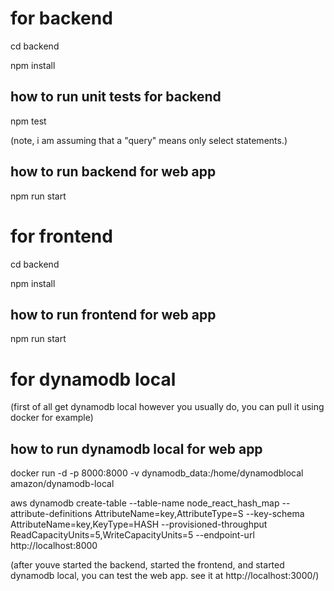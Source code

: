 # for backend
cd backend

npm install

## how to run unit tests for backend
npm test

(note, i am assuming that a "query" means only select statements.)

## how to run backend for web app
npm run start


# for frontend
cd backend

npm install

## how to run frontend for web app
npm run start


# for dynamodb local
(first of all get dynamodb local however you usually do, you can pull it using docker for example)

## how to run dynamodb local for web app
docker run -d -p 8000:8000 -v dynamodb_data:/home/dynamodblocal amazon/dynamodb-local

aws dynamodb create-table --table-name node_react_hash_map --attribute-definitions AttributeName=key,AttributeType=S --key-schema AttributeName=key,KeyType=HASH --provisioned-throughput ReadCapacityUnits=5,WriteCapacityUnits=5 --endpoint-url http://localhost:8000

(after youve started the backend, started the frontend, and started dynamodb local, you can test the web app. see it at http://localhost:3000/)
